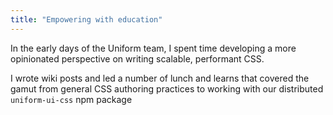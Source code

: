 ```yaml
---
title: "Empowering with education"
---
```


In the early days of the Uniform team, I spent time developing a more opinionated perspective on writing scalable, performant CSS.

I wrote wiki posts and led a number of lunch and learns that covered the gamut from general CSS authoring practices to working with our distributed <code>uniform-ui-css</code> npm package
